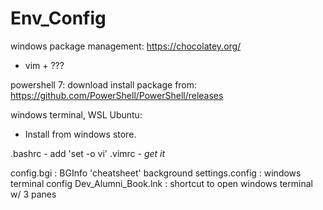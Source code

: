 # Env_Config

windows package management: https://chocolatey.org/
  * vim + ???

powershell 7: download install package from: https://github.com/PowerShell/PowerShell/releases

windows terminal, WSL Ubuntu: 
  * Install from windows store.
  
 
.bashrc - add 'set -o vi'
.vimrc - *get it*


config.bgi : BGInfo 'cheatsheet' background
settings.config : windows terminal config
Dev_Alumni_Book.lnk : shortcut to open windows terminal w/ 3 panes
